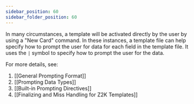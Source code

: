 ```yaml
---
sidebar_position: 60
sidebar_folder_position: 60
---
```

In many circumstances, a template will be activated directly by the user by using a "New Card" command. In these instances, a template file can help specify how to prompt the user for data for each field in the template file. It uses the `|` symbol to specify how to prompt the user for the data.

For more details, see:

1. [[General Prompting Format]]
2. [[Prompting Data Types]]
3. [[Built-in Prompting Directives]]
4. [[Finalizing and Miss Handling for Z2K Templates]]
